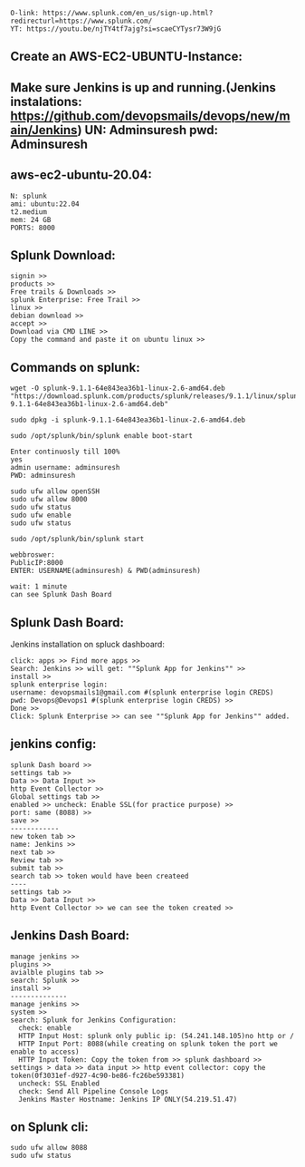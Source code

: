 ```
O-link: https://www.splunk.com/en_us/sign-up.html?redirecturl=https://www.splunk.com/
YT: https://youtu.be/njTY4tf7ajg?si=scaeCYTysr73W9jG
```
Create an AWS-EC2-UBUNTU-Instance:
-----------------------------
Make sure Jenkins is up and running.(Jenkins instalations: https://github.com/devopsmails/devops/new/main/Jenkins)
UN: Adminsuresh
pwd: Adminsuresh
-------------
aws-ec2-ubuntu-20.04:
--------------
```
N: splunk
ami: ubuntu:22.04
t2.medium
mem: 24 GB
PORTS: 8000
```
Splunk Download:  
------------
```
signin >>
products >> 
Free trails & Downloads >>
splunk Enterprise: Free Trail >>
linux >>
debian download >>
accept >>
Download via CMD LINE >>
Copy the command and paste it on ubuntu linux >>
```
Commands on splunk:
------------------
```
wget -O splunk-9.1.1-64e843ea36b1-linux-2.6-amd64.deb "https://download.splunk.com/products/splunk/releases/9.1.1/linux/splunk-9.1.1-64e843ea36b1-linux-2.6-amd64.deb"

sudo dpkg -i splunk-9.1.1-64e843ea36b1-linux-2.6-amd64.deb

sudo /opt/splunk/bin/splunk enable boot-start

Enter continuosly till 100%
yes
admin username: adminsuresh
PWD: adminsuresh

sudo ufw allow openSSH
sudo ufw allow 8000
sudo ufw status
sudo ufw enable
sudo ufw status

sudo /opt/splunk/bin/splunk start

webbroswer:
PublicIP:8000
ENTER: USERNAME(adminsuresh) & PWD(adminsuresh)

wait: 1 minute
can see Splunk Dash Board

```
Splunk Dash Board:
-------------
Jenkins installation on spluck dashboard:  
```
click: apps >> Find more apps >>
Search: Jenkins >> will get: ""Splunk App for Jenkins"" >>
install >>
splunk enterprise login:
username: devopsmails1@gmail.com #(splunk enterprise login CREDS)
pwd: Devops@Devops1 #(splunk enterprise login CREDS) >>
Done >>
Click: Splunk Enterprise >> can see ""Splunk App for Jenkins"" added.
```
jenkins config:
---------
```
splunk Dash board >>
settings tab >>
Data >> Data Input >>
http Event Collector >>
Global settings tab >>
enabled >> uncheck: Enable SSL(for practice purpose) >>
port: same (8088) >>
save >>
------------
new token tab >>
name: Jenkins >>
next tab >>
Review tab >>
submit tab >>
search tab >> token would have been createed
----
settings tab >> 
Data >> Data Input >>
http Event Collector >> we can see the token created >>
```
Jenkins Dash Board:
------------------
```
manage jenkins >> 
plugins >>
avialble plugins tab >>
search: Splunk >>
install >>
--------------
manage jenkins >>
system >>
search: Splunk for Jenkins Configuration:
  check: enable
  HTTP Input Host: splunk only public ip: (54.241.148.105)no http or /
  HTTP Input Port: 8088(while creating on splunk token the port we enable to access)
  HTTP Input Token: Copy the token from >> splunk dashboard >> settings > data >> data input >> http event collector: copy the token(0f3031ef-d927-4c90-be86-fc26be593381)
  uncheck: SSL Enabled
  check: Send All Pipeline Console Logs
  Jenkins Master Hostname: Jenkins IP ONLY(54.219.51.47)
  ```
  on Splunk cli:
  -------------
  ```
  sudo ufw allow 8088
  sudo ufw status
```
  


